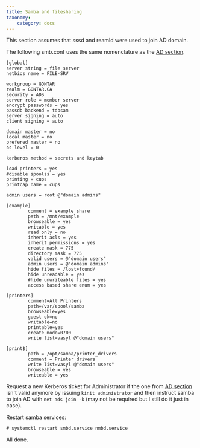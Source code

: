```yaml
---
title: Samba and filesharing
taxonomy:
    category: docs
---
```

This section assumes that sssd and reamld were used to join AD domain. 

The following smb.conf uses the same nomenclature as the [AD section](../sso).

```
[global]
server string = file server
netbios name = FILE-SRV

workgroup = GONTAR
realm = GONTAR.CA
security = ADS
server role = member server
encrypt passwords = yes
passdb backend = tdbsam
server signing = auto
client signing = auto

domain master = no
local master = no
prefered master = no
os level = 0

kerberos method = secrets and keytab

load printers = yes
#disable spoolss = yes
printing = cups
printcap name = cups

admin users = root @"domain admins"

[example]
        comment = example share
        path = /mnt/example
        browseable = yes
        writable = yes
        read only = no
        inherit acls = yes
        inherit permissions = yes
        create mask = 775
        directory mask = 775
        valid users = @"domain users"
        admin users = @"domain admins"
        hide files = /lost+found/
        hide unreadable = yes
        #hide unwriteable files = yes
        access based share enum = yes

[printers]
        comment=All Printers
        path=/var/spool/samba
        browseable=yes
        guest ok=no
        writable=no
        printable=yes
        create mode=0700
        write list=vasyl @"domain users"

[print$]
        path = /opt/samba/printer_drivers
        comment = Printer drivers
        write list=vasyl @"domain users"
        browseable = yes
        writeable = yes

```
Request a new Kerberos ticket for Administrator if the one from [AD section](../sso) isn't valid anymore by issuing `kinit administrator` and then instruct samba to join AD with `net ads join -k` (may not be required but I still do it just in case).

Restart samba services:
```
# systemctl restart smbd.service nmbd.service
```

All done.
